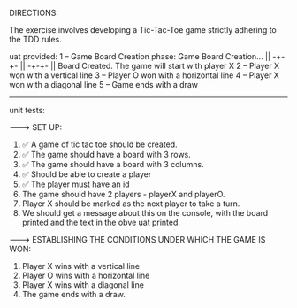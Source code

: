 DIRECTIONS:

The exercise involves developing a Tic-Tac-Toe game strictly adhering to the TDD rules.

uat provided:
1 – Game Board Creation phase:
Game Board Creation... ||
-+-+- || -+-+- ||
Board Created.
The game will start with player X
2 – Player X won with a vertical line
3 – Player O won with a horizontal line
4 – Player X won with a diagonal line
5 – Game ends with a draw

--------------

unit tests:

---> SET UP:
1. ✅ A game of tic tac toe should be created.
2. ✅ The game should have a board with 3 rows.
3. ✅ The game should have a board with 3 columns.
4. ✅ Should be able to create a player
5. ✅ The player must have an id
6. The game should have 2 players - playerX and playerO.
7. Player X should be marked as the next player to take a turn.
8. We should get a message about this on the console, with the board printed and the text in the obve uat printed.

---> ESTABLISHING THE CONDITIONS UNDER WHICH THE GAME IS WON:
1. Player X wins with a vertical line
2. Player O wins with a horizontal line
3. Player X wins with a diagonal line
4. The game ends with a draw.

